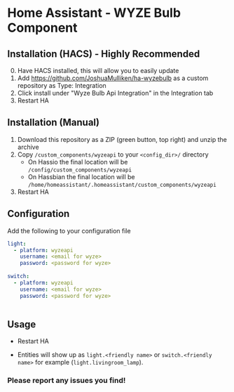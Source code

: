# Home Assistant - WYZE Bulb Component

## Installation (HACS) - Highly Recommended

0. Have HACS installed, this will allow you to easily update
1. Add https://github.com/JoshuaMulliken/ha-wyzebulb as a custom repository as Type: Integration
2. Click install under "Wyze Bulb Api Integration" in the Integration tab
3. Restart HA

## Installation (Manual)
1. Download this repository as a ZIP (green button, top right) and unzip the archive
2. Copy `/custom_components/wyzeapi` to your `<config_dir>/` directory
   * On Hassio the final location will be `/config/custom_components/wyzeapi`
   * On Hassbian the final location will be `/home/homeassistant/.homeassistant/custom_components/wyzeapi`
3. Restart HA

## Configuration
Add the following to your configuration file

```yaml
light:
  - platform: wyzeapi
    username: <email for wyze>
    password: <password for wyze>
    
switch:
  - platform: wyzeapi
    username: <email for wyze>
    password: <password for wyze>
    
```

## Usage
* Restart HA

* Entities will show up as `light.<friendly name>` or  `switch.<friendly name>` for example (`light.livingroom_lamp`).

### Please report any issues you find!
